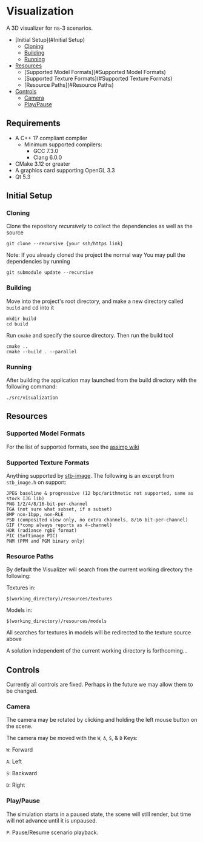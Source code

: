 # Visualization
A 3D visualizer for ns-3 scenarios.

* [Initial Setup](#Initial Setup)
  * [Cloning](#Cloning)
  * [Building](#Building)
  * [Running](#Running)
* [Resources](#Resources)
  * [Supported Model Formats](#Supported Model Formats)
  * [Supported Texture Formats](#Supported Texture Formats)
  * [Resource Paths](#Resource Paths)
* [Controls](#Controls)
  * [Camera](#Camera)
  * [Play/Pause](#Play/Pause)

## Requirements

* A C++ 17 compliant compiler
  * Minimum supported compilers:
    * GCC 7.3.0
    * Clang 6.0.0
* CMake 3.12 or greater
* A graphics card supporting OpenGL 3.3
* Qt 5.3

## Initial Setup

### Cloning
Clone the repository _recursively_ to collect the dependencies as well as the source

```shell
git clone --recursive {your ssh/https link}
```

Note: If you already cloned the project the normal way
You may pull the dependencies by running

```shell
git submodule update --recursive
```

### Building
Move into the project's root directory, and make a new directory called `build` and cd into it
```shell
mkdir build
cd build
```

Run `cmake` and specify the source directory. Then run the build tool
```shell
cmake ..
cmake --build . --parallel
```

### Running
After building the application may launched from the build directory with the following command:
```shell
./src/visualization
```

## Resources

### Supported Model Formats
For the list of supported formats, see the [assimp wiki](https://github.com/assimp/assimp#supported-file-formats)

### Supported Texture Formats
Anything supported by [stb-image](https://github.com/nothings/stb/blob/master/stb_image.h).
The following is an excerpt from `stb_image.h` on support:

```
JPEG baseline & progressive (12 bpc/arithmetic not supported, same as stock IJG lib)
PNG 1/2/4/8/16-bit-per-channel
TGA (not sure what subset, if a subset)
BMP non-1bpp, non-RLE
PSD (composited view only, no extra channels, 8/16 bit-per-channel)
GIF (*comp always reports as 4-channel)
HDR (radiance rgbE format)
PIC (Softimage PIC)
PNM (PPM and PGM binary only)
```

### Resource Paths
By default the Visualizer will search from the current working directory the following:

Textures in:
```shell
$(working_directory)/resources/textures
```

Models in:
```shell
$(working_directory)/resources/models
```
All searches for textures in models will be redirected to the texture source above

A solution independent of the current working directory is forthcoming...

## Controls
Currently all controls are fixed. Perhaps in the future we may allow them to be changed.

### Camera
The camera may be rotated by clicking and holding the left mouse button on the scene.

The camera may be moved with the `W`, `A`, `S`, & `D` Keys:

`W`: Forward

`A`: Left

`S`: Backward

`D`: Right

### Play/Pause
The simulation starts in a paused state, the scene will still render, but time will not advance until it is unpaused.

`P`: Pause/Resume scenario playback.
